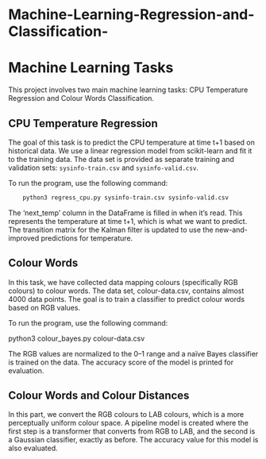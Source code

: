 # Machine-Learning-Regression-and-Classification-

# Machine Learning Tasks

This project involves two main machine learning tasks: CPU Temperature Regression and Colour Words Classification.

## CPU Temperature Regression

The goal of this task is to predict the CPU temperature at time t+1 based on historical data. We use a linear regression model from scikit-learn and fit it to the training data. The data set is provided as separate training and validation sets: `sysinfo-train.csv` and `sysinfo-valid.csv`.

To run the program, use the following command:

```bash
    python3 regress_cpu.py sysinfo-train.csv sysinfo-valid.csv
```
The ‘next_temp’ column in the DataFrame is filled in when it’s read. This represents the temperature at time t+1, which is what we want to predict. The transition matrix for the Kalman filter is updated to use the new-and-improved predictions for temperature.

## Colour Words

In this task, we have collected data mapping colours (specifically RGB colours) to colour words. The data set, colour-data.csv, contains almost 4000 data points. The goal is to train a classifier to predict colour words based on RGB values.

To run the program, use the following command:

python3 colour_bayes.py colour-data.csv

The RGB values are normalized to the 0–1 range and a naïve Bayes classifier is trained on the data. The accuracy score of the model is printed for evaluation.

## Colour Words and Colour Distances

In this part, we convert the RGB colours to LAB colours, which is a more perceptually uniform colour space. A pipeline model is created where the first step is a transformer that converts from RGB to LAB, and the second is a Gaussian classifier, exactly as before. The accuracy value for this model is also evaluated.
